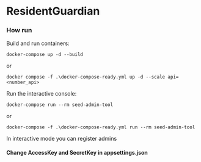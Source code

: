 ﻿# ResidentGuardian

### How run

Build and run containers:

`docker-compose up -d --build`

or

`docker compose -f .\docker-compose-ready.yml up -d --scale api=<number_api>`

Run the interactive console:

`docker-compose run --rm seed-admin-tool`

or

`docker-compose -f .\docker-compose-ready.yml run --rm seed-admin-tool`

In interactive mode you can register admins

#### Change AccessKey and SecretKey in appsettings.json
